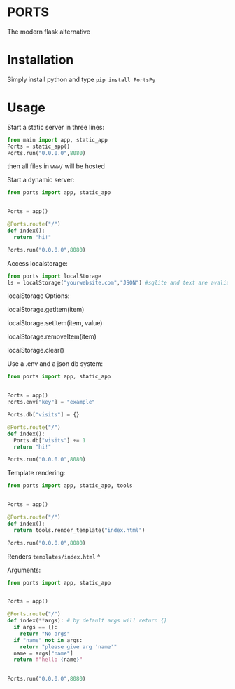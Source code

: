 # PORTS
The modern flask alternative

# Installation
Simply install python and type `pip install PortsPy`

# Usage

Start a static server in three lines:
```python
from main import app, static_app
Ports = static_app()
Ports.run("0.0.0.0",8080)
```
then all files in `www/` will be hosted

Start a dynamic server:
```python
from ports import app, static_app


Ports = app()

@Ports.route("/")
def index():
  return "hi!"

Ports.run("0.0.0.0",8080)

```
Access localstorage:
```python
from ports import localStorage
ls = localStorage("yourwebsite.com","JSON") #sqlite and text are avaliable
```
localStorage Options:


localStorage.getItem(item)

localStorage.setItem(item, value)

localStorage.removeItem(item)

localStorage.clear()

Use a .env  and a json db system:
```python
from ports import app, static_app


Ports = app()
Ports.env["key"] = "example"

Ports.db["visits"] = {}

@Ports.route("/")
def index():
  Ports.db["visits"] += 1
  return "hi!"

Ports.run("0.0.0.0",8080)
```

Template rendering:
```python
from ports import app, static_app, tools


Ports = app()

@Ports.route("/")
def index():
  return tools.render_template("index.html")

Ports.run("0.0.0.0",8080)
```
Renders `templates/index.html` ^

Arguments:
```python
from ports import app, static_app


Ports = app()

@Ports.route("/")
def index(**args): # by default args will return {}
  if args == {}:
    return "No args"
  if "name" not in args:
    return "please give arg 'name'"
  name = args["name"]
  return f"hello {name}"
  

Ports.run("0.0.0.0",8080)
```
